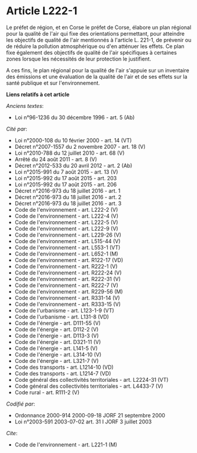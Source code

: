 # Article L222-1

Le préfet de région, et en Corse le préfet de Corse, élabore un plan régional pour la qualité de l'air qui fixe des
orientations permettant, pour atteindre les objectifs de qualité de l'air mentionnés à l'article L. 221-1, de prévenir ou de
réduire la pollution atmosphérique ou d'en atténuer les effets. Ce plan fixe également des objectifs de qualité de l'air
spécifiques à certaines zones lorsque les nécessités de leur protection le justifient.

A ces fins, le plan régional pour la qualité de l'air s'appuie sur un inventaire des émissions et une évaluation de la
qualité de l'air et de ses effets sur la santé publique et sur l'environnement.

**Liens relatifs à cet article**

_Anciens textes_:

  - Loi n°96-1236 du 30 décembre 1996 - art. 5 (Ab)

_Cité par_:

  - Loi n°2000-108 du 10 février 2000 - art. 14 (VT)
  - Décret n°2007-1557 du 2 novembre 2007 - art. 18 (V)
  - Loi n°2010-788 du 12 juillet 2010 - art. 68 (V)
  - Arrêté du 24 août 2011 - art. 8 (V)
  - Décret n°2012-533 du 20 avril 2012 - art. 2 (Ab)
  - Loi n°2015-991 du 7 août 2015 - art. 13 (V)
  - Loi n°2015-992 du 17 août 2015 - art. 203
  - Loi n°2015-992 du 17 août 2015 - art. 206
  - Décret n°2016-973 du 18 juillet 2016 - art. 1
  - Décret n°2016-973 du 18 juillet 2016 - art. 2
  - Décret n°2016-973 du 18 juillet 2016 - art. 3
  - Code de l'environnement - art. L222-2 (V)
  - Code de l'environnement - art. L222-4 (V)
  - Code de l'environnement - art. L222-5 (V)
  - Code de l'environnement - art. L222-9 (V)
  - Code de l'environnement - art. L229-26 (V)
  - Code de l'environnement - art. L515-44 (V)
  - Code de l'environnement - art. L553-1 (VT)
  - Code de l'environnement - art. L652-1 (M)
  - Code de l'environnement - art. R122-17 (VD)
  - Code de l'environnement - art. R222-1 (V)
  - Code de l'environnement - art. R222-24 (V)
  - Code de l'environnement - art. R222-31 (V)
  - Code de l'environnement - art. R222-7 (V)
  - Code de l'environnement - art. R229-56 (M)
  - Code de l'environnement - art. R331-14 (V)
  - Code de l'environnement - art. R333-15 (V)
  - Code de l'urbanisme - art. L123-1-9 (VT)
  - Code de l'urbanisme - art. L131-8 (VD)
  - Code de l'énergie - art. D111-55 (V)
  - Code de l'énergie - art. D112-2 (V)
  - Code de l'énergie - art. D113-3 (V)
  - Code de l'énergie - art. D321-11 (V)
  - Code de l'énergie - art. L141-5 (V)
  - Code de l'énergie - art. L314-10 (V)
  - Code de l'énergie - art. L321-7 (V)
  - Code des transports - art. L1214-10 (VD)
  - Code des transports - art. L1214-7 (VD)
  - Code général des collectivités territoriales - art. L2224-31 (VT)
  - Code général des collectivités territoriales - art. L4433-7 (V)
  - Code rural - art. R111-2 (V)

_Codifié par_:

  - Ordonnance 2000-914 2000-09-18 JORF 21 septembre 2000
  - Loi n°2003-591 2003-07-02 art. 31 I JORF 3 juillet 2003

_Cite_:

  - Code de l'environnement - art. L221-1 (M)
